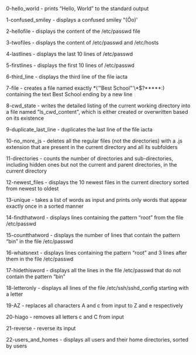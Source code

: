 0-hello_world - prints “Hello, World” to the standard output
 
1-confused_smiley - displays a confused smiley "(Ôo)'

2-hellofile - displays the content of the /etc/passwd file

3-twofiles - displays the content of /etc/passwd and /etc/hosts

4-lastlines - displays the last 10 lines of /etc/passwd

5-firstlines - displays the first 10 lines of /etc/passwd

6-third_line - displays the third line of the file iacta

7-file -  creates a file named exactly \*\\'"Best School"\'\\*$\?\*\*\*\*\*:) containing the text Best School ending by a new line

8-cwd_state - writes the detailed listing of the current working directory into a file named "ls_cwd_content", which is either created or overwritten based on its existence

9-duplicate_last_line - duplicates the last line of the file iacta

10-no_more_js - deletes all the regular files (not the directories) with a .js extension that are present in the current directory and all its subfolders

11-directories - counts the number of directories and sub-directories, including hidden ones but not the current and parent directories, in the current directory

12-newest_files - displays the 10 newest files in the current directory sorted from newest to oldest

13-unique - takes a list of words as input and prints only words that appear exactly once in a sorted manner

14-findthatword - displays lines containing the pattern “root” from the file /etc/passwd

15-countthatword - displays the number of lines that contain the pattern “bin” in the file /etc/passwd

16-whatsnext - displays lines containing the pattern “root” and 3 lines after them in the file /etc/passwd

17-hidethisword - displays all the lines in the file /etc/passwd that do not contain the pattern “bin”

18-letteronly - displays all lines of the file /etc/ssh/sshd_config starting with a letter

19-AZ - replaces all characters A and c from input to Z and e respectively

20-hiago - removes all letters c and C from input 

21-reverse - reverse its input

22-users_and_homes - displays all users and their home directories, sorted by users


